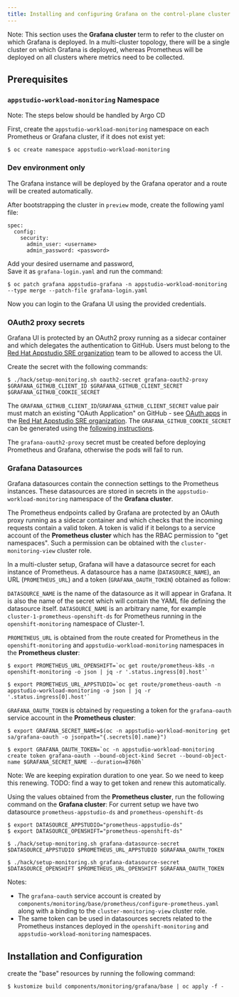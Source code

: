 ```yaml
---
title: Installing and configuring Grafana on the control-plane cluster
---
```


Note:
This section uses the **Grafana cluster** term to refer to the cluster on which Grafana is deployed. 
In a multi-cluster topology, there will be a single cluster on which Grafana is deployed, whereas Prometheus will be deployed on all clusters where metrics need to be collected.

## Prerequisites

### `appstudio-workload-monitoring` Namespace

Note: The steps below should be handled by Argo CD

First, create the `appstudio-workload-monitoring` namespace on each Prometheus or Grafana cluster, if it does not exist yet:

```
$ oc create namespace appstudio-workload-monitoring
```
### Dev environment only

The Grafana instance will be deployed by the Grafana operator and a route will be created automatically.

After bootstrapping the cluster in `preview` mode, create the following yaml file:
```
spec:
  config:
    security:
      admin_user: <username>
      admin_password: <password> 
```
Add your desired username and password,  
Save it as `grafana-login.yaml` and run the command:  
```
$ oc patch grafana appstudio-grafana -n appstudio-workload-monitoring --type merge --patch-file grafana-login.yaml
```

Now you can login to the Grafana UI using the provided credentials.
 

### OAuth2 proxy secrets

Grafana UI is protected by an OAuth2 proxy running as a sidecar container and which delegates the authentication to GitHub. 
Users must belong to the [Red Hat Appstudio SRE organization](https://github.com/redhat-appstudio-sre) team to be allowed to access the UI.

Create the secret with the following commands:

```
$ ./hack/setup-monitoring.sh oauth2-secret grafana-oauth2-proxy $GRAFANA_GITHUB_CLIENT_ID $GRAFANA_GITHUB_CLIENT_SECRET $GRAFANA_GITHUB_COOKIE_SECRET
```

The `GRAFANA_GITHUB_CLIENT_ID`/`GRAFANA_GITHUB_CLIENT_SECRET` value pair must match an existing "OAuth Application" on GitHub - see [OAuth apps](https://github.com/organizations/redhat-appstudio-sre/settings/applications) in the [Red Hat Appstudio SRE organization](https://github.com/organizations/redhat-appstudio-sre). 
The `GRAFANA_GITHUB_COOKIE_SECRET` can be generated using the [following instructions](https://oauth2-proxy.github.io/oauth2-proxy/docs/configuration/overview#generating-a-cookie-secret).


The `grafana-oauth2-proxy` secret must be created before deploying Prometheus and Grafana, otherwise the pods will fail to run.

### Grafana Datasources

Grafana datasources contain the connection settings to the Prometheus instances. These datasources are stored in secrets in the `appstudio-workload-monitoring` namespace of the **Grafana cluster**.

The Prometheus endpoints called by Grafana are protected by an OAuth proxy running as a sidecar container and which checks that the incoming requests contain a valid token. A token is valid if it belongs to a service account of the **Prometheus cluster** which has the RBAC permission to "get namespaces". Such a permission can be obtained with the `cluster-monitoring-view` cluster role.

In a multi-cluster setup, Grafana will have a datasource secret for each instance of Prometheus. 
A datasource has a name (`DATASOURCE_NAME`), an URL (`PROMETHEUS_URL`) and a token (`GRAFANA_OAUTH_TOKEN`) obtained as follow:

`DATASOURCE_NAME` is the name of the datasource as it will appear in Grafana. It is also the name of the secret which will contain the YAML file defining the datasource itself.
`DATASOURCE_NAME` is an arbitrary name, for example `cluster-1-prometheus-openshift-ds` for Prometheus running in the `openshift-monitoring` namespace of Cluster-1.

`PROMETHEUS_URL` is obtained from the route created for Prometheus in the `openshift-monitoring` and `appstudio-workload-monitoring` namespaces in the **Prometheus cluster**:

```
$ export PROMETHEUS_URL_OPENSHIFT=`oc get route/prometheus-k8s -n openshift-monitoring -o json | jq -r '.status.ingress[0].host'`

$ export PROMETHEUS_URL_APPSTUDIO=`oc get route/prometheus-oauth -n appstudio-workload-monitoring -o json | jq -r '.status.ingress[0].host'`
```

`GRAFANA_OAUTH_TOKEN` is obtained by requesting a token for the `grafana-oauth` service account in the **Prometheus cluster**:
```
$ export GRAFANA_SECRET_NAME=$(oc -n appstudio-workload-monitoring get sa/grafana-oauth -o jsonpath="{.secrets[0].name}")

$ export GRAFANA_OAUTH_TOKEN=`oc -n appstudio-workload-monitoring create token grafana-oauth --bound-object-kind Secret --bound-object-name $GRAFANA_SECRET_NAME --duration=8760h`
```
Note: We are keeping expiration duration to one year. So we need to keep this renewing.
TODO: find a way to get token and renew this automatically.

Using the values obtained from the **Prometheus cluster**, run the following command on the **Grafana cluster**:
For current setup we have two datasource `prometheus-appstudio-ds` and `prometheus-openshift-ds`

```
$ export DATASOURCE_APPSTUDIO="prometheus-appstudio-ds"
$ export DATASOURCE_OPENSHIFT="prometheus-openshift-ds"

$ ./hack/setup-monitoring.sh grafana-datasource-secret $DATASOURCE_APPSTUDIO $PROMETHEUS_URL_APPSTUDIO $GRAFANA_OAUTH_TOKEN

$ ./hack/setup-monitoring.sh grafana-datasource-secret $DATASOURCE_OPENSHIFT $PROMETHEUS_URL_OPENSHIFT $GRAFANA_OAUTH_TOKEN
```

Notes: 
- The `grafana-oauth` service account is created by `components/monitoring/base/prometheus/configure-prometheus.yaml` along with a binding to the `cluster-monitoring-view` cluster role. 
- The same token can be used in datasources secrets related to the Prometheus instances deployed in the `openshift-monitoring` and `appstudio-workload-monitoring` namespaces.

## Installation and Configuration

create the "base" resources by running the following command:

```
$ kustomize build components/monitoring/grafana/base | oc apply -f -   
```